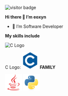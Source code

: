 ![visitor badge](https://visitor-badge.laobi.icu/badge?page_id=eoxyn.visitor-badge)

**Hi there 👋 I’m eoxyn**
 - 👀 I’m Software Developer

**My skills include**

![C Logo](https://upload.wikimedia.org/wikipedia/commons/3/35/The_C_Programming_Language_logo.svg)


C Logo:
<img src="https://raw.githubusercontent.com/devicons/devicon/master/icons/c/c-plain.svg" alt="C Logo" width="55" height="55"> **FAMILY**


<img src="https://raw.githubusercontent.com/devicons/devicon/master/icons/java/java-plain.svg" alt="Java Logo" width="55" height="55">

<img src="https://raw.githubusercontent.com/devicons/devicon/master/icons/python/python-original.svg" alt="Python Logo" width="55" height="55">

